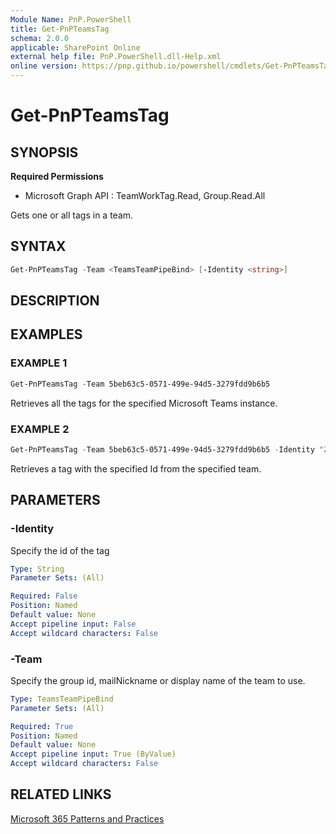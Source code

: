 ```yaml
---
Module Name: PnP.PowerShell
title: Get-PnPTeamsTag
schema: 2.0.0
applicable: SharePoint Online
external help file: PnP.PowerShell.dll-Help.xml
online version: https://pnp.github.io/powershell/cmdlets/Get-PnPTeamsTag.html
---
```

 
# Get-PnPTeamsTag

## SYNOPSIS

**Required Permissions**

* Microsoft Graph API : TeamWorkTag.Read, Group.Read.All

Gets one or all tags in a team.

## SYNTAX

```powershell
Get-PnPTeamsTag -Team <TeamsTeamPipeBind> [-Identity <string>]
```

## DESCRIPTION

## EXAMPLES

### EXAMPLE 1

```powershell
Get-PnPTeamsTag -Team 5beb63c5-0571-499e-94d5-3279fdd9b6b5
```

Retrieves all the tags for the specified Microsoft Teams instance.

### EXAMPLE 2

```powershell
Get-PnPTeamsTag -Team 5beb63c5-0571-499e-94d5-3279fdd9b6b5 -Identity "ZmY1ZjdmMjctZDhiNy00MWRkLTk2ZDQtYzcyYmVhMWIwOGYxIyM3ZTVhNGRmZS1kNWNlLTRkOTAtODM4MC04ZDIxM2FkYzYzOGIjI3RiVlVpR01rcg=="
```

Retrieves a tag with the specified Id from the specified team.

## PARAMETERS

### -Identity

Specify the id of the tag

```yaml
Type: String
Parameter Sets: (All)

Required: False
Position: Named
Default value: None
Accept pipeline input: False
Accept wildcard characters: False
```

### -Team

Specify the group id, mailNickname or display name of the team to use.

```yaml
Type: TeamsTeamPipeBind
Parameter Sets: (All)

Required: True
Position: Named
Default value: None
Accept pipeline input: True (ByValue)
Accept wildcard characters: False
```

## RELATED LINKS

[Microsoft 365 Patterns and Practices](https://aka.ms/m365pnp)
